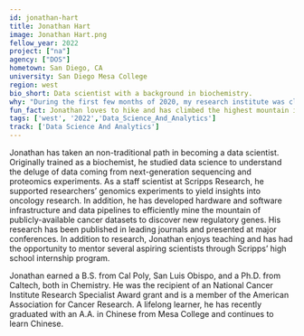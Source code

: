 ```yaml
---
id: jonathan-hart
title: Jonathan Hart
image: Jonathan Hart.png
fellow_year: 2022
project: ["na"]
agency: ["DOS"]
hometown: San Diego, CA
university: San Diego Mesa College
region: west
bio_short: Data scientist with a background in biochemistry.
why: "During the first few months of 2020, my research institute was closed, and I volunteered to do COVID-19 research in a laboratory. I felt like we were tackling big problems to benefit society. When the time came to look for a new position, I came across the U.S. Digital Corps. It was outside of my field, but I have experience in data science. USDC is open to those who have taken a nontraditional path, and I was excited to see how fellows' projects will impact society."
fun_fact: Jonathan loves to hike and has climbed the highest mountain in the continental United States (Mt. Whitney in California). The last major mountain he's been up is Mt. Emei in China. Climbing all 5 of the Taoist sacred mountains in China is on his bucket list.
tags: ['west', '2022','Data_Science_And_Analytics']
track: ['Data Science And Analytics']
---
```


Jonathan has taken an non-traditional path in becoming a data scientist. Originally trained as a biochemist, he studied data science to understand the deluge of data coming from next-generation sequencing and proteomics experiments. As a staff scientist at Scripps Research, he supported researchers’ genomics experiments to yield insights into oncology research. In addition, he has developed hardware and software infrastructure and data pipelines to efficiently mine the mountain of publicly-available cancer datasets to discover new regulatory genes. His research has been published in leading journals and presented at major conferences. In addition to research, Jonathan enjoys teaching and has had the opportunity to mentor several aspiring scientists through Scripps’ high school internship program.

Jonathan earned a B.S. from Cal Poly, San Luis Obispo, and a Ph.D. from Caltech, both in Chemistry. He was the recipient of an National Cancer Institute Research Specialist Award grant and is a member of the American Association for Cancer Research. A lifelong learner, he has recently graduated with an A.A. in Chinese from Mesa College and continues to learn Chinese.